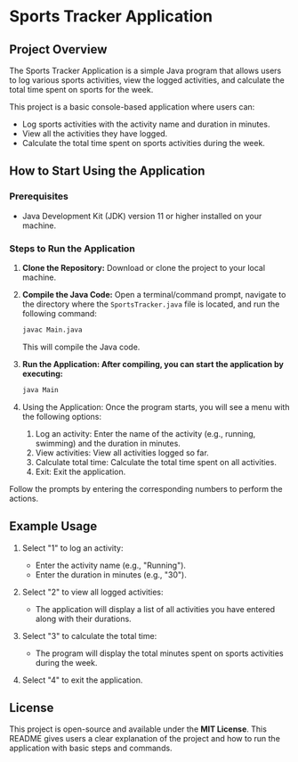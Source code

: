 # Sports Tracker Application

## Project Overview
The Sports Tracker Application is a simple Java program that allows users to log various sports activities, view the logged activities, and calculate the total time spent on sports for the week. 

This project is a basic console-based application where users can:
- Log sports activities with the activity name and duration in minutes.
- View all the activities they have logged.
- Calculate the total time spent on sports activities during the week.

## How to Start Using the Application

### Prerequisites
- Java Development Kit (JDK) version 11 or higher installed on your machine.

### Steps to Run the Application

1. **Clone the Repository:**
   Download or clone the project to your local machine.

2. **Compile the Java Code:**
   Open a terminal/command prompt, navigate to the directory where the `SportsTracker.java` file is located, and run the following command:
   
   ```bash
   javac Main.java
   ```
   This will compile the Java code.
3. **Run the Application: After compiling, you can start the application by executing:**
    ```bash
    java Main
    ```
4. Using the Application: Once the program starts, you will see a menu with the following options:

    1. Log an activity: Enter the name of the activity (e.g., running, swimming) and the duration in minutes.
    2. View activities: View all activities logged so far.
    3. Calculate total time: Calculate the total time spent on all activities.
    4. Exit: Exit the application.

Follow the prompts by entering the corresponding numbers to perform the actions.

## Example Usage
1. Select "1" to log an activity:
   - Enter the activity name (e.g., "Running").
   - Enter the duration in minutes (e.g., "30").

2. Select "2" to view all logged activities:
    - The application will display a list of all activities you have entered along with their durations.

3. Select "3" to calculate the total time:
    - The program will display the total minutes spent on sports activities during the week.

4. Select "4" to exit the application.

## License
This project is open-source and available under the **MIT License**. 
This README gives users a clear explanation of the project and how to run the application with basic steps and commands.
